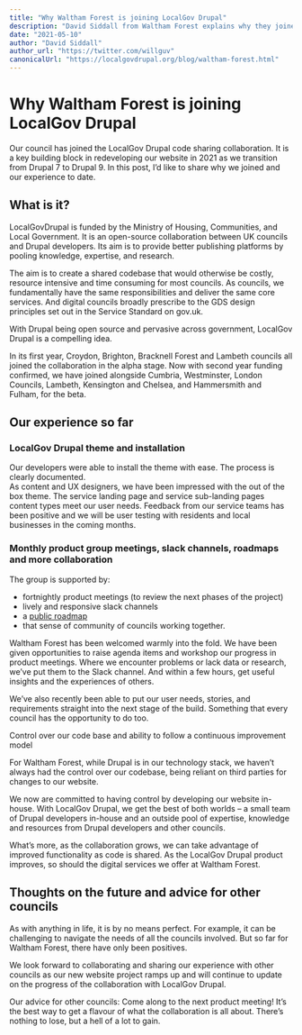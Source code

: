 ```yaml
---
title: "Why Waltham Forest is joining LocalGov Drupal"
description: "David Siddall from Waltham Forest explains why they joined LocalGov Drupal and their experience to date."
date: "2021-05-10"
author: "David Siddall"
author_url: "https://twitter.com/willguv"
canonicalUrl: "https://localgovdrupal.org/blog/waltham-forest.html"
---
```


# Why Waltham Forest is joining LocalGov Drupal

Our council has joined the LocalGov Drupal code sharing collaboration. It is a key building block in redeveloping our website in 2021 as we transition from Drupal 7 to Drupal 9. In this post, I’d like to share why we joined and our experience to date.  
 
## What is it? 
 
LocalGovDrupal is funded by the Ministry of Housing, Communities, and Local Government. It is an open-source collaboration between UK councils and Drupal developers. Its aim is to provide better publishing platforms by pooling knowledge, expertise, and research.  
 
The aim is to create a shared codebase that would otherwise be costly, resource intensive and time consuming for most councils. As councils, we fundamentally have the same responsibilities and deliver the same core services. And digital councils broadly prescribe to the GDS design principles set out in the Service Standard on gov.uk.   
 
With Drupal being open source and pervasive across government, LocalGov Drupal is a compelling idea. 
 
In its first year, Croydon, Brighton, Bracknell Forest and Lambeth councils all joined the collaboration in the alpha stage. Now with second year funding confirmed, we have joined alongside Cumbria, Westminster, London Councils, Lambeth, Kensington and Chelsea, and Hammersmith and Fulham, for the beta. 
 
## Our experience so far 
 
### LocalGov Drupal theme and installation 
 
Our developers were able to install the theme with ease. The process is clearly documented.  
As content and UX designers, we have been impressed with the out of the box theme. The service landing page and service sub-landing pages content types meet our user needs. Feedback from our service teams has been positive and we will be user testing with residents and local businesses in the coming months. 
 
### Monthly product group meetings, slack channels, roadmaps and more collaboration  
 
The group is supported by: 
 
* fortnightly product meetings (to review the next phases of the project)  
* lively and responsive slack channels 
* a [public roadmap](https://trello.com/b/byzQv686/localgov-drupal-beta)
* that sense of community of councils working together. 
 
Waltham Forest has been welcomed warmly into the fold. We have been given opportunities to raise agenda items and workshop our progress in product meetings. Where we encounter problems or lack data or research, we’ve put them to the Slack channel. And within a few hours, get useful insights and the experiences of others. 
 
We’ve also recently been able to put our user needs, stories, and requirements straight into the next stage of the build. Something that every council has the opportunity to do too.
 
Control over our code base and ability to follow a continuous improvement model 
 
For Waltham Forest, while Drupal is in our technology stack, we haven’t always had the control over our codebase, being reliant on third parties for changes to our website. 
 
We now are committed to having control by developing our website in-house.
With LocalGov Drupal, we get the best of both worlds – a small team of Drupal developers in-house and an outside pool of expertise, knowledge and resources from Drupal developers and other councils. 
 
What’s more, as the collaboration grows, we can take advantage of improved functionality as code is shared.  As the LocalGov Drupal product improves, so should the digital services we offer at Waltham Forest. 
 
## Thoughts on the future and advice for other councils 
 
As with anything in life, it is by no means perfect. For example, it can be challenging to navigate the needs of all the councils involved. But so far for Waltham Forest, there have only been positives. 
 
We look forward to collaborating and sharing our experience with other councils as our new website project ramps up and will continue to update on the progress of the collaboration with LocalGov Drupal. 
 
Our advice for other councils: Come along to the next product meeting! It’s the best way to get a flavour of what the collaboration is all about. There’s nothing to lose, but a hell of a lot to gain. 
